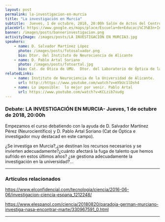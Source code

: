 ```yaml
---
layout: post
permalink: la-investigacion-en-murcia
title: "La investigación en Murcia"
subtitle:  Jueves, 1 de octubre, 2018, 20:00h Salón de Actos del Centro de Infantil Nº 1(Paseo Rosales)
placeUrl: https://www.google.es/maps/place/Escuela+de+Educaci%C3%B3n+Infantil+N%C2%BA+1/@38.0511487,-1.2141566,15z/data=!4m5!3m4!1s0xd6380aa063461a5:0xa4a6aa5b957bba25!8m2!3d38.0523753!4d-1.2133646
banner: /images/posts/bannerinvestigacion.png
activityImage: /images/posts/LA INVESTIGACIÓN EN MURCIA3.jpg
speakers: 
    - name: D. Salvador Martínez López
      photo: /images/posts/fotosalvador.png
      bio: Dtor. del Instituto de Neurociencia de Alicante
    - name: D. Pablo Artal Soriano
      photo: /images/posts/fotoartal.jpg
      bio: Cat. de Ótica de UMU.  Dtor. del Laboratorio de Óptica de la UMU
relatedLinks: 
    - name: Instituto de Neurociencia de la Universidad de Alicante.
      url: http://https://www.youtube.com/watch?v=mYbUc1lDsh4
    - name: Lo imposible:  lo mejor por venir. Pablo Artal
      url: https://www.youtube.com/watch?v=KCLzib7xudg
---
```


###  Debate:  LA INVESTIGACIÓN  EN MURCIA- Jueves, 1 de octubre de 2018, 20:00h

Empezamos el curso debatiendo con la ayuda de D. Salvador Martínez Pérez (Neurocientífico) y D. Pablo Artal Soriano (Cat de Óptica e investigador muy destacad en este campo).  

  ¿Se investiga en Murcia?,¿se destinan los recursos necesarios y se invierten adecuadamente?¿cuánto afectará la fuga de talento que hemos sufrido en estos últimos años? ¿se gestiona adecuadamente la investigación en la universidad?...



***

### Artículos relacionados

https://www.elconfidencial.com/tecnologia/ciencia/2016-06-06/investigacion-ciencia-espana_1212248/

https://www.elespanol.com/ciencia/20180820/paradoja-german-murciano-investiga-nasa-encontrar-marte/330967591_0.html
***
